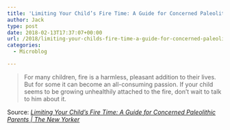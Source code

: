 ```yaml
---
title: 'Limiting Your Child’s Fire Time: A Guide for Concerned Paleolithic Parents | The New Yorker'
author: Jack
type: post
date: 2018-02-13T17:37:07+00:00
url: /2018/limiting-your-childs-fire-time-a-guide-for-concerned-paleolithic-parents-the-new-yorker/
categories:
  - Microblog

---
```

> For many children, fire is a harmless, pleasant addition to their lives. But for some it can become an all-consuming passion. If your child seems to be growing unhealthily attached to the fire, don’t wait to talk to him about it.

Source: _[Limiting Your Child&#8217;s Fire Time: A Guide for Concerned Paleolithic Parents | The New Yorker][1]_

 [1]: https://www.newyorker.com/humor/daily-shouts/limiting-your-childs-fire-time-a-guide-for-concerned-paleolithic-parents